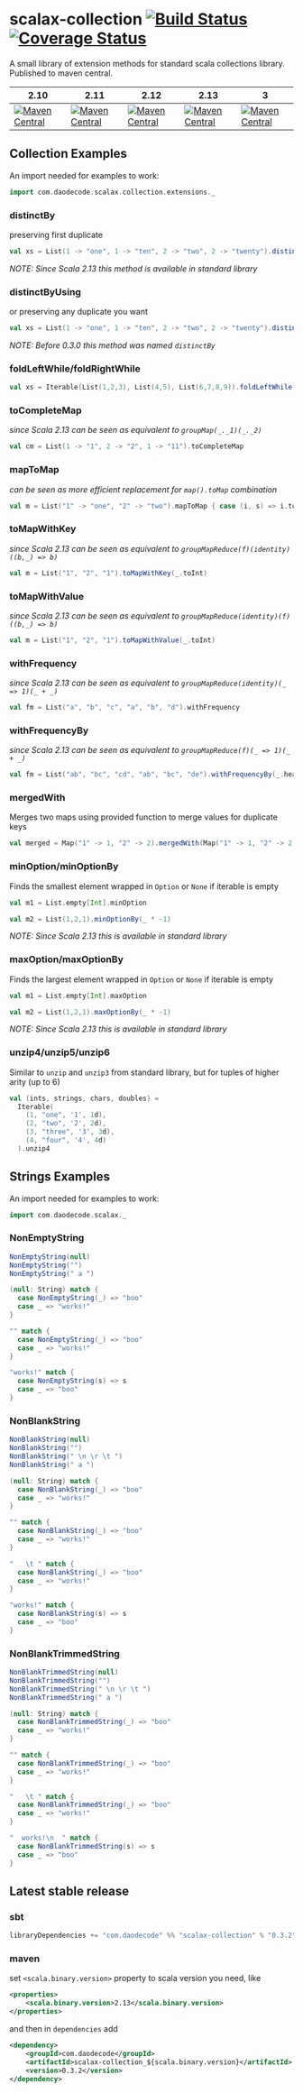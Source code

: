 scalax-collection [![Build Status](https://github.com/jozic/scalax-collection/actions/workflows/build.yml/badge.svg)](https://github.com/jozic/scalax-collection/actions/workflows/build.yml/badge.svg) [![Coverage Status](https://coveralls.io/repos/jozic/scalax-collection/badge.svg)](https://coveralls.io/r/jozic/scalax-collection)
=================

A small library of extension methods for standard scala collections library. 
Published to maven central.

| 2.10 | 2.11 | 2.12 | 2.13 | 3 |
|------|------|------|------| - |
|[![Maven Central](https://maven-badges.herokuapp.com/maven-central/com.daodecode/scalax-collection_2.10/badge.svg)](https://maven-badges.herokuapp.com/maven-central/com.daodecode/scalax-collection_2.10) | [![Maven Central](https://maven-badges.herokuapp.com/maven-central/com.daodecode/scalax-collection_2.11/badge.svg)](https://maven-badges.herokuapp.com/maven-central/com.daodecode/scalax-collection_2.11) | [![Maven Central](https://maven-badges.herokuapp.com/maven-central/com.daodecode/scalax-collection_2.12/badge.svg)](https://maven-badges.herokuapp.com/maven-central/com.daodecode/scalax-collection_2.12) | [![Maven Central](https://maven-badges.herokuapp.com/maven-central/com.daodecode/scalax-collection_2.13/badge.svg)](https://maven-badges.herokuapp.com/maven-central/com.daodecode/scalax-collection_2.13) | [![Maven Central](https://maven-badges.herokuapp.com/maven-central/com.daodecode/scalax-collection_3/badge.svg)](https://maven-badges.herokuapp.com/maven-central/com.daodecode/scalax-collection_3) |


## Collection Examples

An import needed for examples to work:
```scala mdoc
import com.daodecode.scalax.collection.extensions._
```

### distinctBy

preserving first duplicate
```scala mdoc
val xs = List(1 -> "one", 1 -> "ten", 2 -> "two", 2 -> "twenty").distinctBy(_._1)
```

*NOTE: Since Scala 2.13 this method is available in standard library*

### distinctByUsing

or preserving any duplicate you want
```scala mdoc:nest
val xs = List(1 -> "one", 1 -> "ten", 2 -> "two", 2 -> "twenty").distinctByUsing(_._1, takeFirst = _._2.length > _._2.length)
```

*NOTE: Before 0.3.0 this method was named `distinctBy`*

### foldLeftWhile/foldRightWhile

```scala mdoc:nest
val xs = Iterable(List(1,2,3), List(4,5), List(6,7,8,9)).foldLeftWhile(List.empty[Int])(_.size < 4){ case (acc, l) => acc ++ l }
```

### toCompleteMap

*since Scala 2.13 can be seen as equivalent to `groupMap(_._1)(_._2)`*

```scala mdoc:nest
val cm = List(1 -> "1", 2 -> "2", 1 -> "11").toCompleteMap
```

### mapToMap

*can be seen as more efficient replacement for `map().toMap` combination*

```scala mdoc:nest
val m = List("1" -> "one", "2" -> "two").mapToMap { case (i, s) => i.toInt -> s }
```

### toMapWithKey

*since Scala 2.13 can be seen as equivalent to `groupMapReduce(f)(identity)((b,_) => b)`*

```scala mdoc:nest
val m = List("1", "2", "1").toMapWithKey(_.toInt)
```

### toMapWithValue

*since Scala 2.13 can be seen as equivalent to `groupMapReduce(identity)(f)((b,_) => b)`*

```scala mdoc:nest
val m = List("1", "2", "1").toMapWithValue(_.toInt)
```

### withFrequency

*since Scala 2.13 can be seen as equivalent to `groupMapReduce(identity)(_ => 1)(_ + _)`*

```scala mdoc:nest
val fm = List("a", "b", "c", "a", "b", "d").withFrequency
```

### withFrequencyBy

*since Scala 2.13 can be seen as equivalent to `groupMapReduce(f)(_ => 1)(_ + _)`*

```scala mdoc:nest
val fm = List("ab", "bc", "cd", "ab", "bc", "de").withFrequencyBy(_.head)
```

### mergedWith

Merges two maps using provided function to merge values for duplicate keys
```scala mdoc:nest
val merged = Map("1" -> 1, "2" -> 2).mergedWith(Map("1" -> 1, "2" -> 2))(_ + _)
```

### minOption/minOptionBy

Finds the smallest element wrapped in `Option` or `None` if iterable is empty
```scala mdoc:nest
val m1 = List.empty[Int].minOption

val m2 = List(1,2,1).minOptionBy(_ * -1)
```

*NOTE: Since Scala 2.13 this is available in standard library*

### maxOption/maxOptionBy

Finds the largest element wrapped in `Option` or `None` if iterable is empty
```scala mdoc:nest
val m1 = List.empty[Int].maxOption

val m2 = List(1,2,1).maxOptionBy(_ * -1)
```

*NOTE: Since Scala 2.13 this is available in standard library*

### unzip4/unzip5/unzip6

Similar to `unzip` and `unzip3` from standard library, but for tuples of higher arity (up to 6) 

```scala mdoc:nest
val (ints, strings, chars, doubles) = 
  Iterable(
    (1, "one", '1', 1d),
    (2, "two", '2', 2d),
    (3, "three", '3', 3d),
    (4, "four", '4', 4d)
  ).unzip4
```

## Strings Examples

An import needed for examples to work:
```scala mdoc:nest
import com.daodecode.scalax._
```
### NonEmptyString

```scala mdoc
NonEmptyString(null)
NonEmptyString("")
NonEmptyString(" a ")

(null: String) match {
  case NonEmptyString(_) => "boo" 
  case _ => "works!"
}

"" match {
  case NonEmptyString(_) => "boo" 
  case _ => "works!"
}

"works!" match {
  case NonEmptyString(s) => s 
  case _ => "boo"
}
```

### NonBlankString

```scala mdoc
NonBlankString(null)
NonBlankString("")
NonBlankString(" \n \r \t ")
NonBlankString(" a ")

(null: String) match {
  case NonBlankString(_) => "boo" 
  case _ => "works!"
}

"" match {
  case NonBlankString(_) => "boo" 
  case _ => "works!"
}

"   \t " match {
  case NonBlankString(_) => "boo" 
  case _ => "works!"
}

"works!" match {
  case NonBlankString(s) => s 
  case _ => "boo"
}
```

### NonBlankTrimmedString

```scala mdoc
NonBlankTrimmedString(null)
NonBlankTrimmedString("")
NonBlankTrimmedString(" \n \r \t ")
NonBlankTrimmedString(" a ")

(null: String) match {
  case NonBlankTrimmedString(_) => "boo" 
  case _ => "works!"
}

"" match {
  case NonBlankTrimmedString(_) => "boo" 
  case _ => "works!"
}

"   \t " match {
  case NonBlankTrimmedString(_) => "boo" 
  case _ => "works!"
}

"  works!\n  " match {
  case NonBlankTrimmedString(s) => s 
  case _ => "boo"
}
```

## Latest stable release

### sbt
```scala
libraryDependencies += "com.daodecode" %% "scalax-collection" % "0.3.2"
```
### maven

set `<scala.binary.version>` property to scala version you need, like

```xml
<properties>
    <scala.binary.version>2.13</scala.binary.version>
</properties>

```
 and then in `dependencies` add
 
```xml
<dependency>
    <groupId>com.daodecode</groupId>
    <artifactId>scalax-collection_${scala.binary.version}</artifactId>
    <version>0.3.2</version>
</dependency>
```